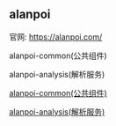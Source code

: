 ## alanpoi

官网: https://alanpoi.com/

alanpoi-common(公共组件)

alanpoi-analysis(解析服务)

[alanpoi-common(公共组件)](https://github.com/alan-et/alanpoi/blob/develop/alanpoi-common/README.md)

[alanpoi-analysis(解析服务)](https://github.com/alan-et/alanpoi/blob/develop/alanpoi-analysis/README.md)









